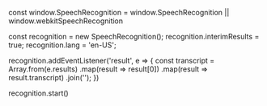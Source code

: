 const window.SpeechRecognition = window.SpeechRecognition || window.webkitSpeechRecognition

const recognition = new SpeechRecognition();
  recognition.interimResults = true;
  recognition.lang = 'en-US';
  
  
   
  recognition.addEventListener('result', e => {
    const transcript = Array.from(e.results)
      .map(result => result[0])
      .map(result => result.transcript)
      .join('');
  })


  recognition.start()
